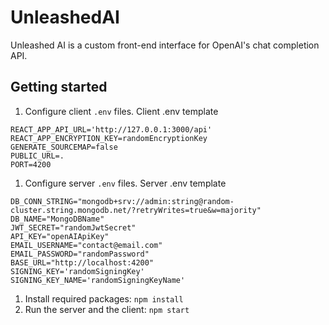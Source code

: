 # UnleashedAI
Unleashed AI is a custom front-end interface for OpenAI's chat completion API.

## Getting started

1. Configure client `.env` files.
Client .env template
```
REACT_APP_API_URL='http://127.0.0.1:3000/api'
REACT_APP_ENCRYPTION_KEY=randomEncryptionKey
GENERATE_SOURCEMAP=false
PUBLIC_URL=.
PORT=4200
```
1. Configure server `.env` files.
Server .env template
```
DB_CONN_STRING="mongodb+srv://admin:string@random-cluster.string.mongodb.net/?retryWrites=true&w=majority"
DB_NAME="MongoDBName"
JWT_SECRET="randomJwtSecret"
API_KEY="openAIApiKey"
EMAIL_USERNAME="contact@email.com"
EMAIL_PASSWORD="randomPassword"
BASE_URL="http://localhost:4200"
SIGNING_KEY='randomSigningKey'
SIGNING_KEY_NAME='randomSigningKeyName'
```
1. Install required packages: `npm install`
2. Run the server and the client: `npm start`
